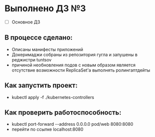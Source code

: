 # Выполнено ДЗ №3
 - [ ] Основное ДЗ

## В процессе сделано:
 - Описаны манифесты приложений
 - Докеримаджи собраны из репозитория гугла и запушены в реджистри tuntsov
 - причиной необновления подов с новым образом является отсутствие возможности ReplicaSet'а выполнять ролингаптдейты

## Как запустить проект:
 - kubectl apply -f ./kubernetes-controllers

## Как проверить работоспособность:
 - kubectl port-forward --address 0.0.0.0 pod/web 8080:8080
 - перейти по ссылке localhost:8080

